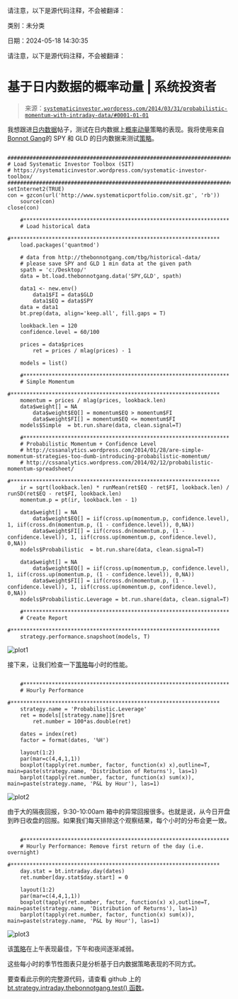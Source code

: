 请注意，以下是源代码注释，不会被翻译：

类别：未分类

日期：2024-05-18 14:30:35

请注意，以下是源代码注释，不会被翻译：

# 基于日内数据的概率动量 | 系统投资者

> 来源：[`systematicinvestor.wordpress.com/2014/03/31/probabilistic-momentum-with-intraday-data/#0001-01-01`](https://systematicinvestor.wordpress.com/2014/03/31/probabilistic-momentum-with-intraday-data/#0001-01-01)

我想跟进[日内数据](https://systematicinvestor.wordpress.com/2014/03/10/intraday-data/)帖子，测试在日内数据上[概率动量](https://systematicinvestor.wordpress.com/2014/02/17/probabilistic-momentum/)策略的表现。我将使用来自[Bonnot Gang](http://thebonnotgang.com/tbg/historical-data/)的 SPY 和 GLD 的日内数据来测试[策略](https://systematicinvestor.wordpress.com/2014/02/17/probabilistic-momentum/)。

```

##############################################################################
# Load Systematic Investor Toolbox (SIT)
# https://systematicinvestor.wordpress.com/systematic-investor-toolbox/
###############################################################################
setInternet2(TRUE)
con = gzcon(url('http://www.systematicportfolio.com/sit.gz', 'rb'))
    source(con)
close(con)

	#*****************************************************************
	# Load historical data
	#****************************************************************** 
	load.packages('quantmod')	

	# data from http://thebonnotgang.com/tbg/historical-data/
	# please save SPY and GLD 1 min data at the given path
	spath = 'c:/Desktop/'
	data = bt.load.thebonnotgang.data('SPY,GLD', spath)

	data1 <- new.env()		
		data1$FI = data$GLD
		data1$EQ = data$SPY
	data = data1
	bt.prep(data, align='keep.all', fill.gaps = T)

	lookback.len = 120
	confidence.level = 60/100

	prices = data$prices
		ret = prices / mlag(prices) - 1 

	models = list()

	#*****************************************************************
	# Simple Momentum
	#****************************************************************** 
	momentum = prices / mlag(prices, lookback.len)
	data$weight[] = NA
		data$weight$EQ[] = momentum$EQ > momentum$FI
		data$weight$FI[] = momentum$EQ <= momentum$FI
	models$Simple  = bt.run.share(data, clean.signal=T) 	

	#*****************************************************************
	# Probabilistic Momentum + Confidence Level
	# http://cssanalytics.wordpress.com/2014/01/28/are-simple-momentum-strategies-too-dumb-introducing-probabilistic-momentum/
	# http://cssanalytics.wordpress.com/2014/02/12/probabilistic-momentum-spreadsheet/
	#****************************************************************** 
	ir = sqrt(lookback.len) * runMean(ret$EQ - ret$FI, lookback.len) / runSD(ret$EQ - ret$FI, lookback.len)
	momentum.p = pt(ir, lookback.len - 1)

	data$weight[] = NA
		data$weight$EQ[] = iif(cross.up(momentum.p, confidence.level), 1, iif(cross.dn(momentum.p, (1 - confidence.level)), 0,NA))
		data$weight$FI[] = iif(cross.dn(momentum.p, (1 - confidence.level)), 1, iif(cross.up(momentum.p, confidence.level), 0,NA))
	models$Probabilistic  = bt.run.share(data, clean.signal=T) 	

	data$weight[] = NA
		data$weight$EQ[] = iif(cross.up(momentum.p, confidence.level), 1, iif(cross.up(momentum.p, (1 - confidence.level)), 0,NA))
		data$weight$FI[] = iif(cross.dn(momentum.p, (1 - confidence.level)), 1, iif(cross.up(momentum.p, confidence.level), 0,NA))
	models$Probabilistic.Leverage = bt.run.share(data, clean.signal=T) 	

	#*****************************************************************
	# Create Report
	#******************************************************************        
	strategy.performance.snapshoot(models, T)    

```

![plot1](https://systematicinvestor.wordpress.com/wp-content/uploads/2014/03/plot11.png)

接下来，让我们检查一下[策略](https://systematicinvestor.wordpress.com/2014/02/17/probabilistic-momentum/)每小时的性能。

```

	#*****************************************************************
	# Hourly Performance
	#******************************************************************    
	strategy.name = 'Probabilistic.Leverage'
	ret = models[[strategy.name]]$ret	
		ret.number = 100*as.double(ret)

	dates = index(ret)
	factor = format(dates, '%H')

	layout(1:2)
	par(mar=c(4,4,1,1))
	boxplot(tapply(ret.number, factor, function(x) x),outline=T, main=paste(strategy.name, 'Distribution of Returns'), las=1)
	barplot(tapply(ret.number, factor, function(x) sum(x)), main=paste(strategy.name, 'P&L by Hour'), las=1)

```

![plot2](https://systematicinvestor.wordpress.com/wp-content/uploads/2014/03/plot21.png)

由于大的隔夜回报，9:30-10:00am 箱中的异常回报很多。也就是说，从今日开盘到昨日收盘的回报。如果我们每天排除这个观察结果，每个小时的分布会更一致。

```

   	#*****************************************************************
   	# Hourly Performance: Remove first return of the day (i.e. overnight)
   	#******************************************************************    
   	day.stat = bt.intraday.day(dates)
	ret.number[day.stat$day.start] = 0

   	layout(1:2)
   	par(mar=c(4,4,1,1))
	boxplot(tapply(ret.number, factor, function(x) x),outline=T, main=paste(strategy.name, 'Distribution of Returns'), las=1)
	barplot(tapply(ret.number, factor, function(x) sum(x)), main=paste(strategy.name, 'P&L by Hour'), las=1)

```

![plot3](https://systematicinvestor.wordpress.com/wp-content/uploads/2014/03/plot31.png)

该[策略](https://systematicinvestor.wordpress.com/2014/02/17/probabilistic-momentum/)在上午表现最佳，下午和夜间逐渐减弱。

这些每小时的季节性图表只是分析基于日内数据策略表现的不同方式。

要查看此示例的完整源代码，请查看 github 上的 [bt.strategy.intraday.thebonnotgang.test() 函数](https://github.com/systematicinvestor/SIT/blob/master/R/bt.test.r)。
